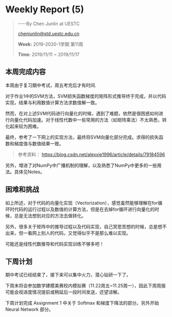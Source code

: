 # Weekly Report (5)

> ----By Chen Junlin at UESTC
>
> chenjunlin@std.uestc.edu.cn
>
> **Week:** 2019-2020-1学期 第11周
>
> **Time:** 2019/11/11 ~ 2019/11/17



## 本周完成内容

本周由于复习期中考试，周五考完后才有时间.

对于作业1中的SVM方法，SVM损失函数梯度的矩阵形式推导终于完成，并以代码实现，结果与利用数值计算方法求数值解一致。

然而，在对上述SVM代码进行向量化的时候，遇到了难题，依然是很困惑如何进行向量化代码加速。对于线性代数中一些常用的方法（如矩阵乘法）不太熟悉，转化起来较为困难。

最终，参考了一下网上的实现方法，最终将SVM向量化部分完成。求得的损失函数和梯度值与数值结果一致。

> 参考资料： https://blog.csdn.net/alexxie1996/article/details/79184596 

另外，增进了对NumPy中广播机制的理解，以及熟悉了NumPy中更多的一些用法。具体见Notes。



## 困难和挑战

如上所述，对于代码的向量化实现（Vectorization），感觉虽然能够理解在for循环时代码的运行过程以及数值的计算方法，但是在去掉for循环进行向量化的时候，总是无法想到对应的方法去做转化。

另外，很多关于矩阵中的推导过程以及代码实现，自己冥思苦想的时候，总是想不出来，但一看网上别人的代码，又觉得似乎不是那么难以实现。

可能还是线性代数推导和代码实现训练不够多吧！



## 下周计划

期中考试已经结束了，接下来可以集中火力，潜心钻研一下了。

下周末将会参加数学建模美赛校内模拟赛（11.22周五~11.25周一），因此下周周报可能会视进度情况提前或稍延后一段时间发送，还望谅解。

下周计划完成 Assignment 1 中关于 Softmax 和梯度下降法的部分。另外开始 Neural Network 部分。


